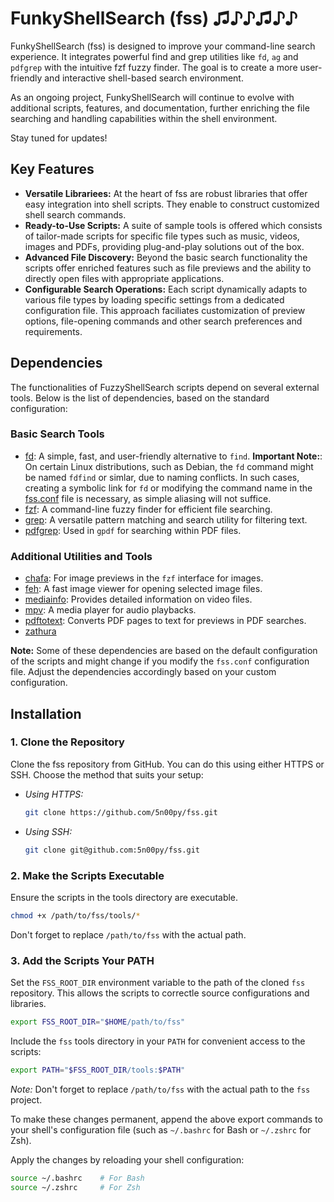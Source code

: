 # FunkyShellSearch (fss) ♫♪♪♫♪♪

FunkyShellSearch (fss) is designed to improve your command-line search
experience. It integrates powerful find and grep utilities like `fd`, `ag` and
`pdfgrep` with the intuitive fzf fuzzy finder. The goal is to create a more
user-friendly and interactive shell-based search environment.

As an ongoing project, FunkyShellSearch will continue to evolve with additional
scripts, features, and documentation, further enriching the file searching and
handling capabilities within the shell environment.

Stay tuned for updates!

## Key Features

- **Versatile Librariees:** At the heart of fss are robust libraries that offer
  easy integration into shell scripts. They enable to construct customized
  shell search commands.
- **Ready-to-Use Scripts:** A suite of sample tools is offered which consists of
  tailor-made scripts for specific file types such as music, videos, images and
  PDFs, providing plug-and-play solutions out of the box.
- **Advanced File Discovery:** Beyond the basic search functionality the scripts
  offer enriched features such as file previews and the ability to directly
  open files with appropriate applications.
- **Configurable Search Operations:** Each script dynamically adapts to various
  file types by loading specific settings from a dedicated configuration file.
  This approach faciliates customization of preview options, file-opening
  commands and other search preferences and requirements.

## Dependencies

The functionalities of FuzzyShellSearch scripts depend on several external
tools. Below is the list of dependencies, based on the standard
configuration:

### Basic Search Tools

- [fd](https://github.com/sharkdp/fd): A simple, fast, and user-friendly
  alternative to `find`. **Important Note:**: On certain Linux distributions,
  such as Debian, the `fd` command might be named `fdfind` or simlar, due to
  naming conflicts. In such cases, creating a symbolic link for `fd` or
  modifying the command name in the [fss.conf](/config/fss.conf) file is
  necessary, as simple aliasing will not suffice.
- [fzf](https://github.com/junegunn/fzf): A command-line fuzzy finder for
  efficient file searching.
- [grep](https://www.gnu.org/software/grep/): A versatile pattern matching and
  search utility for filtering text.
- [pdfgrep](https://pdfgrep.org): Used in `gpdf` for searching within PDF
  files.

### Additional Utilities and Tools

- [chafa](https://github.com/hpjansson/chafa/): For image previews in the `fzf`
  interface for images.
- [feh](https://feh.finalrewind.org): A fast image viewer for opening selected
  image files.
- [mediainfo](https://mediaarea.net/en/MediaInfo): Provides detailed
  information on video files.
- [mpv](https://github.com/mpv-player/mpv): A media player for audio
  playbacks.
- [pdftotext](https://www.xpdfreader.com/pdftotext-man.html): Converts PDF
  pages to text for previews in PDF searches.
- [zathura](https://pwmt.org/projects/zathura/)

**Note:** Some of these dependencies are based on the default configuration of
the scripts and might change if you modify the `fss.conf` configuration file.
Adjust the dependencies accordingly based on your custom configuration.

## Installation

### 1. Clone the Repository 

Clone the fss repository from GitHub. You can do this using either
HTTPS or SSH. Choose the method that suits your setup:

- *Using HTTPS:* 
  ```bash 
  git clone https://github.com/5n00py/fss.git
  ```

- *Using SSH:* 
  ```bash 
  git clone git@github.com:5n00py/fss.git
  ```

### 2. Make the Scripts Executable 

Ensure the scripts in the tools directory are executable.

```bash
chmod +x /path/to/fss/tools/*
```

Don't forget to replace `/path/to/fss` with the actual path.

### 3. Add the Scripts Your PATH 

Set the `FSS_ROOT_DIR` environment variable to the path of the cloned `fss`
repository. This allows the scripts to correctle source configurations and
libraries.
```bash
export FSS_ROOT_DIR="$HOME/path/to/fss"
```

Include the `fss` tools directory in your `PATH` for convenient access to the
scripts:

```bash
export PATH="$FSS_ROOT_DIR/tools:$PATH"
```

*Note:* Don't forget to replace `/path/to/fss` with the actual path to the
`fss` project.

To make these changes permanent, append the above export commands to your 
shell's configuration file (such as `~/.bashrc` for Bash or `~/.zshrc` for Zsh).

Apply the changes by reloading your shell configuration:

```bash
source ~/.bashrc    # For Bash
source ~/.zshrc     # For Zsh
```
